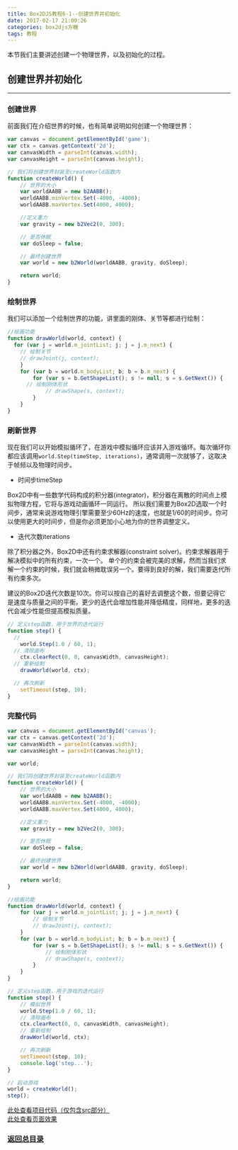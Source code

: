 ```yaml
---
title: Box2DJS教程6-1--创建世界并初始化
date: 2017-02-17 21:00:26
categories: box2djs方糖
tags: 教程
---
```

本节我们主要讲述创建一个物理世界，以及初始化的过程。
<!--more-->

## 创建世界并初始化
-----
### 创建世界
前面我们在介绍世界的时候，也有简单说明如何创建一个物理世界：

``` javascript
var canvas = document.getElementById('game');
var ctx = canvas.getContext('2d');
var canvasWidth = parseInt(canvas.width);
var canvasHeight = parseInt(canvas.height);

// 我们将创建世界封装至createWorld函数内
function createWorld() {
	// 世界的大小
	var worldAABB = new b2AABB();
	worldAABB.minVertex.Set(-4000, -4000);
	worldAABB.maxVertex.Set(4000, 4000);

	//定义重力
	var gravity = new b2Vec2(0, 300);

	// 是否休眠
	var doSleep = false;

	// 最终创建世界
	var world = new b2World(worldAABB, gravity, doSleep);

	return world;
}
```

### 绘制世界
我们可以添加一个绘制世界的功能，讲里面的刚体、关节等都进行绘制：

``` javascript
//绘画功能
function drawWorld(world, context) {
  for (var j = world.m_jointList; j; j = j.m_next) {
    // 绘制关节
    // drawJoint(j, context);
	}
	for (var b = world.m_bodyList; b; b = b.m_next) {
		for (var s = b.GetShapeList(); s != null; s = s.GetNext()) {
      // 绘制刚体形状
			// drawShape(s, context);
		}
	}
}
```

### 刷新世界
现在我们可以开始模拟循环了，在游戏中模拟循环应该并入游戏循环。每次循环你都应该调用`world.Step(timeStep, iterations)`，通常调用一次就够了，这取决于帧频以及物理时间步。

- 时间步timeStep

Box2D中有一些数学代码构成的积分器(integrator)，积分器在离散的时间点上模拟物理方程，它将与游戏动画循环一同运行。
所以我们需要为Box2D选取一个时间步，通常来说游戏物理引擎需要至少60Hz的速度，也就是1/60的时间步。你可以使用更大的时间步，但是你必须更加小心地为你的世界调整定义。

- 迭代次数iterations

除了积分器之外，Box2D中还有约束求解器(constraint solver)。约束求解器用于解决模拟中的所有约束，一次一个。
单个的约束会被完美的求解，然而当我们求解一个约束的时候，我们就会稍微耽误另一个。要得到良好的解，我们需要迭代所有约束多次。

建议的Box2D迭代次数是10次。你可以按自己的喜好去调整这个数，但要记得它是速度与质量之间的平衡。更少的迭代会增加性能并降低精度，同样地，更多的迭代会减少性能但提高模拟质量。

``` javascript
// 定义step函数，用于世界的迭代运行
function step() {
  // 
	world.Step(1.0 / 60, 1);
  // 清除画布
	ctx.clearRect(0, 0, canvasWidth, canvasHeight);
  // 重新绘制
	drawWorld(world, ctx);

  // 再次刷新
	setTimeout(step, 10);
}
```

### 完整代码
``` javascript
var canvas = document.getElementById('canvas');
var ctx = canvas.getContext('2d');
var canvasWidth = parseInt(canvas.width);
var canvasHeight = parseInt(canvas.height);

var world;

// 我们将创建世界封装至createWorld函数内
function createWorld() {
    // 世界的大小
    var worldAABB = new b2AABB();
    worldAABB.minVertex.Set(-4000, -4000);
    worldAABB.maxVertex.Set(4000, 4000);

    //定义重力
    var gravity = new b2Vec2(0, 300);

    // 是否休眠
    var doSleep = false;

    // 最终创建世界
    var world = new b2World(worldAABB, gravity, doSleep);

    return world;
}

//绘画功能
function drawWorld(world, context) {
    for (var j = world.m_jointList; j; j = j.m_next) {
        // 绘制关节
        // drawJoint(j, context);
    }
    for (var b = world.m_bodyList; b; b = b.m_next) {
        for (var s = b.GetShapeList(); s != null; s = s.GetNext()) {
            // 绘制刚体形状
            // drawShape(s, context);
        }
    }
}

// 定义step函数，用于游戏的迭代运行
function step() {
    // 模拟世界
    world.Step(1.0 / 60, 1);
    // 清除画布
    ctx.clearRect(0, 0, canvasWidth, canvasHeight);
    // 重新绘制
    drawWorld(world, ctx);

    // 再次刷新
    setTimeout(step, 10);
    console.log('step...');
}

// 启动游戏
world = createWorld();
step();
```

[此处查看项目代码（仅包含src部分）](https://github.com/godbasin/box2djs-tutorial/tree/master/6-practice/6-1-create-and-init-world/6-1-create-and-init-world)  
[此处查看页面效果](http://old7pzwup.bkt.clouddn.com/6-1-create-and-init-world/index.html)  


### [返回总目录](/2017/02/17/box2d-tutorial-0-catalog/)  